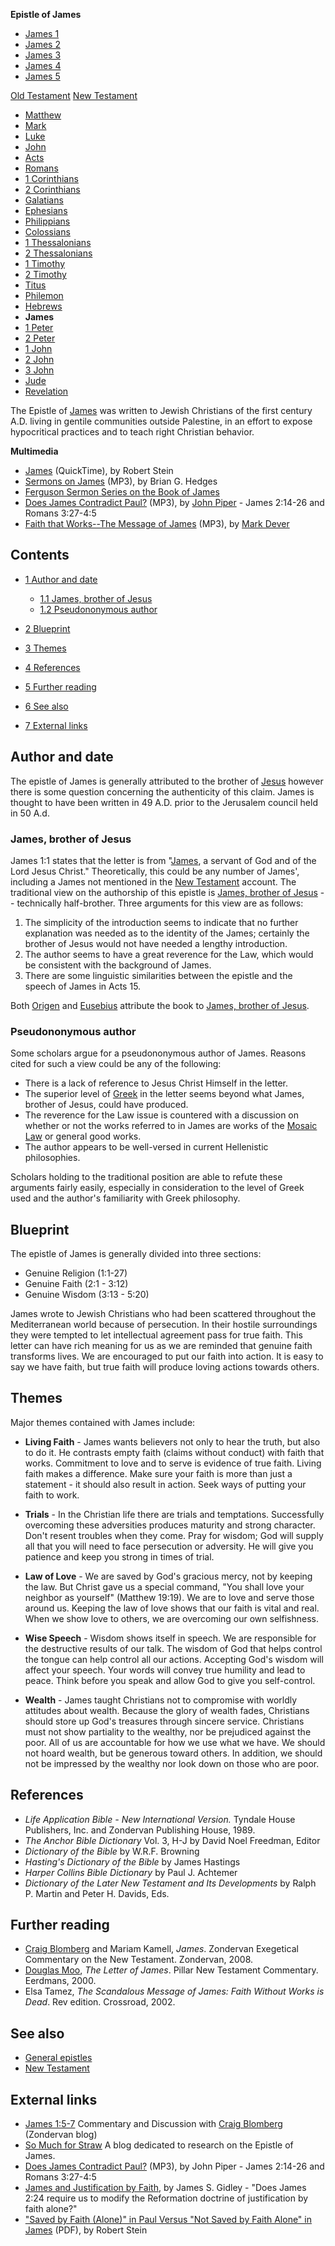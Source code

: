 **Epistle of James**
-   [James 1](James_1 "James 1")
-   [James 2](James_2 "James 2")
-   [James 3](James_3 "James 3")
-   [James 4](James_4 "James 4")
-   [James 5](James_5 "James 5")

[Old Testament](Old_Testament "Old Testament")
[New Testament](New_Testament "New Testament")
-   [Matthew](Gospel_of_Matthew "Gospel of Matthew")
-   [Mark](Gospel_of_Mark "Gospel of Mark")
-   [Luke](Gospel_of_Luke "Gospel of Luke")
-   [John](Gospel_of_John "Gospel of John")
-   [Acts](Acts_of_the_Apostles "Acts of the Apostles")
-   [Romans](Epistle_to_the_Romans "Epistle to the Romans")
-   [1 Corinthians](First_Epistle_to_the_Corinthians "First Epistle to the Corinthians")
-   [2 Corinthians](Second_Epistle_to_the_Corinthians "Second Epistle to the Corinthians")
-   [Galatians](Epistle_to_the_Galatians "Epistle to the Galatians")
-   [Ephesians](Epistle_to_the_Ephesians "Epistle to the Ephesians")
-   [Philippians](Epistle_to_the_Philippians "Epistle to the Philippians")
-   [Colossians](Epistle_to_the_Colossians "Epistle to the Colossians")
-   [1 Thessalonians](First_Epistle_to_the_Thessalonians "First Epistle to the Thessalonians")
-   [2 Thessalonians](Second_Epistle_to_the_Thessalonians "Second Epistle to the Thessalonians")
-   [1 Timothy](First_Epistle_to_Timothy "First Epistle to Timothy")
-   [2 Timothy](Second_Epistle_to_Timothy "Second Epistle to Timothy")
-   [Titus](Epistle_to_Titus "Epistle to Titus")
-   [Philemon](Epistle_to_Philemon "Epistle to Philemon")
-   [Hebrews](Epistle_to_the_Hebrews "Epistle to the Hebrews")
-   **James**
-   [1 Peter](First_Epistle_of_Peter "First Epistle of Peter")
-   [2 Peter](Second_Epistle_of_Peter "Second Epistle of Peter")
-   [1 John](First_Epistle_of_John "First Epistle of John")
-   [2 John](Second_Epistle_of_John "Second Epistle of John")
-   [3 John](Third_Epistle_of_John "Third Epistle of John")
-   [Jude](Epistle_of_Jude "Epistle of Jude")
-   [Revelation](Book_of_Revelation "Book of Revelation")

The Epistle of
[James](James,_brother_of_Jesus "James, brother of Jesus") was
written to Jewish Christians of the first century A.D. living in
gentile communities outside Palestine, in an effort to expose
hypocritical practices and to teach right Christian behavior.

**Multimedia**

-   [James](http://biblicaltraining.org/audio/NT502/nt2_stein_46.mov)
    (QuickTime), by Robert Stein
-   [Sermons on James](http://www.fulkersonpark.com/audio/by/series/get_real_the_letter_of_james)
    (MP3), by Brian G. Hedges
-   [Ferguson Sermon Series on the Book of James](http://theologica.blogspot.com/2008/06/ferguson-sermon-series-on-book-of-james.html)
-   [Does James Contradict Paul?](http://www.desiringgod.org/download.php?file=http://media.desiringgod.org/audio/1999/19990808.mp3)
    (MP3), by [John Piper](John_Piper "John Piper") - James 2:14-26 and
    Romans 3:27-4:5
-   [Faith that Works--The Message of James](http://dl.salemweb.net/?mg=FC4C45C0-80D8-46E7-8925-49CC8237523D)
    (MP3), by [Mark Dever](Mark_Dever "Mark Dever")

## Contents

-   [1 Author and date](#Author_and_date)
    -   [1.1 James, brother of Jesus](#James.2C_brother_of_Jesus)
    -   [1.2 Pseudononymous author](#Pseudononymous_author)

-   [2 Blueprint](#Blueprint)
-   [3 Themes](#Themes)
-   [4 References](#References)
-   [5 Further reading](#Further_reading)
-   [6 See also](#See_also)
-   [7 External links](#External_links)

## Author and date

The epistle of James is generally attributed to the brother of
[Jesus](Jesus "Jesus") however there is some question concerning
the authenticity of this claim. James is thought to have been
written in 49 A.D. prior to the Jerusalem council held in 50 A.d.

### James, brother of Jesus

James 1:1 states that the letter is from "[James](James "James"), a
servant of God and of the Lord Jesus Christ." Theoretically, this
could be any number of James', including a James not mentioned in
the [New Testament](New_Testament "New Testament") account. The
traditional view on the authorship of this epistle is
[James, brother of Jesus](James,_brother_of_Jesus "James, brother of Jesus")
-- technically half-brother. Three arguments for this view are as
follows:

1.  The simplicity of the introduction seems to indicate that no
    further explanation was needed as to the identity of the James;
    certainly the brother of Jesus would not have needed a lengthy
    introduction.
2.  The author seems to have a great reverence for the Law, which
    would be consistent with the background of James.
3.  There are some linguistic similarities between the epistle and
    the speech of James in Acts 15.

Both [Origen](Origen "Origen") and [Eusebius](Eusebius "Eusebius")
attribute the book to
[James, brother of Jesus](James,_brother_of_Jesus "James, brother of Jesus").

### Pseudononymous author

Some scholars argue for a pseudononymous author of James. Reasons
cited for such a view could be any of the following:

-   There is a lack of reference to Jesus Christ Himself in the
    letter.
-   The superior level of [Greek](Greek "Greek") in the letter
    seems beyond what James, brother of Jesus, could have produced.
-   The reverence for the Law issue is countered with a discussion
    on whether or not the works referred to in James are works of the
    [Mosaic Law](index.php?title=Mosaic_Law&action=edit&redlink=1 "Mosaic Law (page does not exist)")
    or general good works.
-   The author appears to be well-versed in current Hellenistic
    philosophies.

Scholars holding to the traditional position are able to refute
these arguments fairly easily, especially in consideration to the
level of Greek used and the author's familiarity with Greek
philosophy.

## Blueprint

The epistle of James is generally divided into three sections:

-   Genuine Religion (1:1-27)
-   Genuine Faith (2:1 - 3:12)
-   Genuine Wisdom (3:13 - 5:20)

James wrote to Jewish Christians who had been scattered throughout
the Mediterranean world because of persecution. In their hostile
surroundings they were tempted to let intellectual agreement pass
for true faith. This letter can have rich meaning for us as we are
reminded that genuine faith transforms lives. We are encouraged to
put our faith into action. It is easy to say we have faith, but
true faith will produce loving actions towards others.

## Themes

Major themes contained with James include:

-   **Living Faith** - James wants believers not only to hear the
    truth, but also to do it. He contrasts empty faith (claims without
    conduct) with faith that works. Commitment to love and to serve is
    evidence of true faith. Living faith makes a difference. Make sure
    your faith is more than just a statement - it should also result in
    action. Seek ways of putting your faith to work.

-   **Trials** - In the Christian life there are trials and
    temptations. Successfully overcoming these adversities produces
    maturity and strong character. Don't resent troubles when they
    come. Pray for wisdom; God will supply all that you will need to
    face persecution or adversity. He will give you patience and keep
    you strong in times of trial.

-   **Law of Love** - We are saved by God's gracious mercy, not by
    keeping the law. But Christ gave us a special command, "You shall
    love your neighbor as yourself" (Matthew 19:19). We are to love and
    serve those around us. Keeping the law of love shows that our faith
    is vital and real. When we show love to others, we are overcoming
    our own selfishness.

-   **Wise Speech** - Wisdom shows itself in speech. We are
    responsible for the destructive results of our talk. The wisdom of
    God that helps control the tongue can help control all our actions.
    Accepting God's wisdom will affect your speech. Your words will
    convey true humility and lead to peace. Think before you speak and
    allow God to give you self-control.

-   **Wealth** - James taught Christians not to compromise with
    worldly attitudes about wealth. Because the glory of wealth fades,
    Christians should store up God's treasures through sincere service.
    Christians must not show partiality to the wealthy, nor be
    prejudiced against the poor. All of us are accountable for how we
    use what we have. We should not hoard wealth, but be generous
    toward others. In addition, we should not be impressed by the
    wealthy nor look down on those who are poor.

## References

-   *Life Application Bible - New International Version.* Tyndale
    House Publishers, Inc. and Zondervan Publishing House, 1989.
-   *The Anchor Bible Dictionary* Vol. 3, H-J by David Noel
    Freedman, Editor
-   *Dictionary of the Bible* by W.R.F. Browning
-   *Hasting's Dictionary of the Bible* by James Hastings
-   *Harper Collins Bible Dictionary* by Paul J. Achtemer
-   *Dictionary of the Later New Testament and Its Developments* by
    Ralph P. Martin and Peter H. Davids, Eds.

## Further reading

-   [Craig Blomberg](Craig_Blomberg "Craig Blomberg") and Mariam
    Kamell, *James*. Zondervan Exegetical Commentary on the New
    Testament. Zondervan, 2008.
-   [Douglas Moo](Douglas_Moo "Douglas Moo"),
    *The Letter of James*. Pillar New Testament Commentary. Eerdmans,
    2000.
-   Elsa Tamez,
    *The Scandalous Message of James: Faith Without Works is Dead*. Rev
    edition. Crossroad, 2002.

## See also

-   [General epistles](General_epistles "General epistles")
-   [New Testament](New_Testament "New Testament")

## External links

-   [James 1:5-7](http://zondervan.typepad.com/koinonia/2008/10/if-any-of-you-l.html)
    Commentary and Discussion with
    [Craig Blomberg](Craig_Blomberg "Craig Blomberg") (Zondervan blog)
-   [So Much for Straw](http://www.patrickwoods.com/blog) A blog
    dedicated to research on the Epistle of James.
-   [Does James Contradict Paul?](http://www.biblicalpreaching.info/bpaudio/piper/080899.mp3)
    (MP3), by John Piper - James 2:14-26 and Romans 3:27-4:5
-   [James and Justification by Faith](http://www.opc.org/new_horizons/NH05/02a.html),
    by James S. Gidley - "Does James 2:24 require us to modify the
    Reformation doctrine of justification by faith alone?"
-   ["Saved by Faith (Alone)" in Paul Versus "Not Saved by Faith Alone" in James](http://www.sbts.edu/resources/publications/sbjt/2000/2000Fall2.pdf)
    (PDF), by Robert Stein